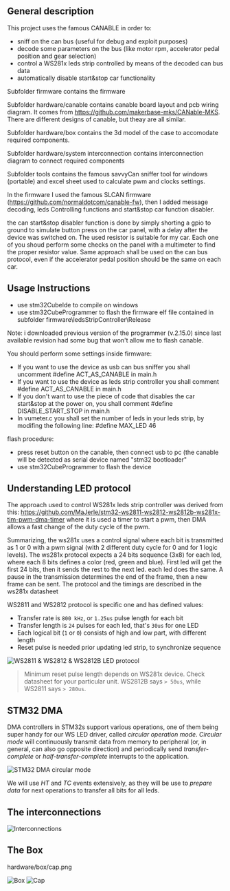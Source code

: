 ## General description

This project uses the famous CANABLE in order to:
- sniff on the can bus (useful for debug and exploit purposes)
- decode some parameters on the bus (like motor rpm, accelerator pedal position and gear selection)
- control a WS281x leds strip controlled by means of the decoded can bus data
- automatically disable start&stop car functionality

Subfolder firmware contains the firmware

Subfolder hardware/canable contains canable board layout and pcb wiring diagram. It comes from https://github.com/makerbase-mks/CANable-MKS. There are different designs of canable, but theay are all similar.

Subfolder hardware/box contains the 3d model of the case to accomodate required components.

Subfolder hardware/system interconnection contains interconnection diagram to connect required components

Subfolder tools contains the famous savvyCan sniffer tool for windows (portable) and excel sheet used to calculate pwm and clocks settings.

In the firmware I used the famous SLCAN firmware (https://github.com/normaldotcom/canable-fw), then I added message decoding, leds Controlling functions and start&stop car function disabler.

the can start&stop disabler function is done by simply shorting a gpio to ground to simulate button press on the car panel, with a delay after the device was switched on. The used resistor is suitable for my car. Each one of you shoud perform some checks on the panel with a multimeter to find the proper resistor value. Same approach shall be used on the can bus protocol, even if the accelerator pedal position should be the same on each car.

## Usage Instructions
- use stm32CubeIde to compile on windows
- use stm32CubeProgrammer to flash the firmware elf file contained in subfolder firmware\ledsStripController\Release 

Note: i downloaded previous version of the programmer (v.2.15.0) since last available revision had some bug that won't allow me to flash canable.

You should perform some settings inside firmware:
- If you want to use the device as usb can bus sniffer you shall uncomment #define ACT_AS_CANABLE in main.h
- If you want to use the device as leds strip controller you shall comment #define ACT_AS_CANABLE in main.h
- If you don't want to use the piece of code that disables the car start&stop at the power on, you shall comment #define DISABLE_START_STOP in main.h
- In vumeter.c you shall set the number of leds in your leds strip, by modifing the following line: #define MAX_LED 46

flash procedure:
- press reset button on the canable, then connect usb to pc (the canable will be detected as serial device named "stm32 bootloader"
- use stm32CubeProgrammer to flash the device


## Understanding LED protocol

The approach used to control WS281x leds strip controller was derived from this: https://github.com/MaJerle/stm32-ws2811-ws2812-ws2812b-ws281x-tim-pwm-dma-timer where it is used a timer to start a pwm, then DMA allows a fast change of the duty cycle of the pwm.

Summarizing, the ws281x uses a control signal where each bit is transmitted as 1 or 0 with a pwm signal (with 2 different duty cycle for 0 and for 1 logic levels).
The ws281x protocol expects a 24 bits sequence (3x8) for each led, where each 8 bits defines a color (red, green and blue). 
First led will get the first 24 bits, then it sends the rest to the next led. each led does the same.
A pause in the transmission determines the end of the frame, then a new frame can be sent.
The protocol and the timings are described in the ws281x datasheet

WS2811 and WS2812 protocol is specific one and has defined values:

- Transfer rate is `800 kHz`, or `1.25us` pulse length for each bit
- Transfer length is `24` pulses for each led, that's `30us` for one LED
- Each logical bit (`1` or `0`) consists of high and low part, with different length
- Reset pulse is needed prior updating led strip, to synchronize sequence

![WS2811 & WS2812 & WS2812B LED protocol](https://raw.githubusercontent.com/MaJerle/stm32-ws2812b-tim-pwm-dma/master/docs/ws-protocol.svg?sanitize=true)

> Minimum reset pulse length depends on WS281x device. Check datasheet for your particular unit. WS2812B says `> 50us`, while WS2811 says `> 280us`.

## STM32 DMA

DMA controllers in STM32s support various operations, one of them being super handy for our WS LED driver, called *circular operation mode*.
*Circular mode* will continuously transmit data from memory to peripheral (or, in general, can also go opposite direction) and periodically send *transfer-complete* or *half-transfer-complete* interrupts to the application.

![STM32 DMA circular mode](https://raw.githubusercontent.com/MaJerle/stm32-ws2812b-tim-pwm-dma/master/docs/stm32-dma-circular.svg?sanitize=true)

We will use *HT* and *TC* events extensively, as they will be use to *prepare data* for next operations to transfer all bits for all leds.

## The interconnections
![Interconnections](https://raw.githubusercontent.com/gaucho1978/CANableAndLedsStripController/hardware/system_interconnection/SCHEMA_DI_INTERCONNESSIONE.png?sanitize=true)
## The Box
hardware/box/cap.png

![Box](https://raw.githubusercontent.com/gaucho1978/CANableAndLedsStripController/hardware/box/box.png?sanitize=true)
![Cap](https://raw.githubusercontent.com/gaucho1978/CANableAndLedsStripController/hardware/box/cap.png?sanitize=true)
